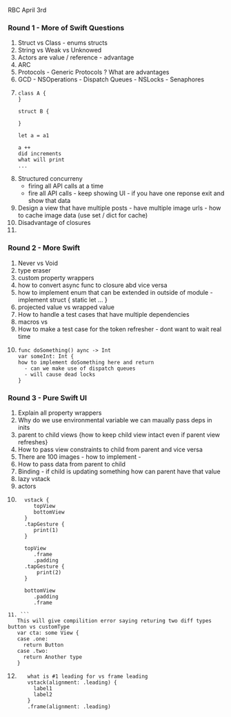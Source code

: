 RBC April 3rd

### Round 1 - More of Swift Questions
1. Struct vs Class - enums structs 
2. String vs Weak vs Unknowed
3. Actors are value / reference - advantage 
4. ARC
5. Protocols - Generic Protocols ? What are advantages
6. GCD - NSOperations - Dispatch Queues - NSLocks - Senaphores
7. ```
   class A {
   }

   struct B {
   
   }

   let a = a1

   a ++
   did increments
   what will print
   ...
   ```
8. Structured concurreny
    - firing all API calls at a time
    - fire all API calls - keep showing UI - if you have one reponse exit and show that data 
9. Design a view that have multiple posts - have multiple image urls - how to cache image data (use set / dict for cache)
10. Disadvantage of closures
11.  

### Round 2 - More Swift 
1. Never vs Void
2. type eraser
3. custom property wrappers
4. how to convert async func to closure abd vice versa
5. how to implement enum that can be extended in outside of module - implement struct { static let ... }
6. projected value vs wrapped value
7. How to handle a test cases that have multiple dependencies
8. macros vs
9. How to make a test case for the token refresher - dont want to wait real time
10. ```
    func doSomething() aync -> Int
    var someInt: Int {
    how to implement doSomething here and return
      - can we make use of dispatch queues
      - will cause dead locks
    }
    ```

### Round 3 - Pure Swift UI
1. Explain all property wrappers
2. Why do we use environmental variable we can maually pass deps in inits
3. parent to child views {how to keep child view intact even if parent view refreshes}
4. How to pass view constraints to child from parent and vice versa
5. There are 100 images - how to implement -
6. How to pass data from parent to child
7. Binding - if child is updating something how can parent have that value
8. lazy vstack
9. actors
10. ```
      vstack {
         topView
         bottomView
      }
      .tapGesture {
         print(1)
      }
   
      topView
         .frame
         .padding
      .tapGesture {
          print(2)
      }
   
      bottomView
         .padding
         .frame
   ```
11. ```
      This will give compilition error saying returing two diff types button vs customType
      var cta: some View {
      case .one:
        return Button
      case .two:
        return Another type
      }
   ```
12. ```
       what is #1 leading for vs frame leading
       vstack(alignment: .leading) {
         label1
         label2
       }
       .frame(alignment: .leading)
    ```
